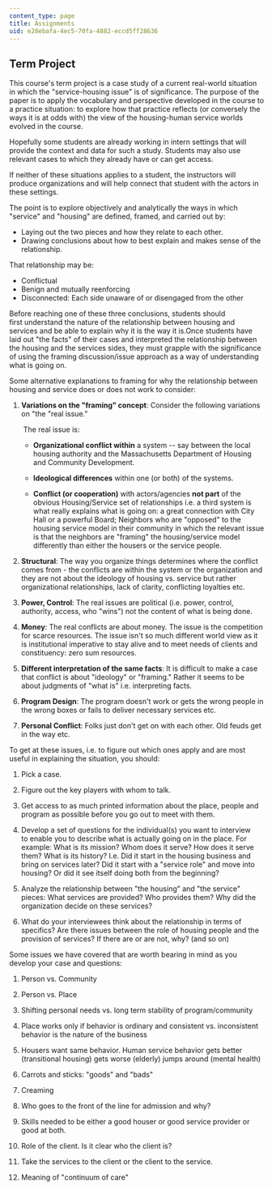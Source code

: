 ```yaml
---
content_type: page
title: Assignments
uid: e28ebafa-4ec5-70fa-4882-eccd5ff28636
---
```


Term Project
------------

This course's term project is a case study of a current real-world situation in which the "service-housing issue" is of significance. The purpose of the paper is to apply the vocabulary and perspective developed in the course to a practice situation: to explore how that practice reflects (or conversely the ways it is at odds with) the view of the housing-human service worlds evolved in the course.

Hopefully some students are already working in intern settings that will provide the context and data for such a study. Students may also use relevant cases to which they already have or can get access.

If neither of these situations applies to a student, the instructors will produce organizations and will help connect that student with the actors in these settings.

The point is to explore objectively and analytically the ways in which "service" and "housing" are defined, framed, and carried out by:

*   Laying out the two pieces and how they relate to each other.
*   Drawing conclusions about how to best explain and makes sense of the relationship.

That relationship may be:

*   Conflictual
*   Benign and mutually reenforcing
*   Disconnected: Each side unaware of or disengaged from the other

Before reaching one of these three conclusions, students should first understand the nature of the relationship between housing and services and be able to explain why it is the way it is.Once students have laid out "the facts" of their cases and interpreted the relationship between the housing and the services sides, they must grapple with the significance of using the framing discussion/issue approach as a way of understanding what is going on.

Some alternative explanations to framing for why the relationship between housing and service does or does not work to consider:

1.  **Variations on the "framing" concept**: Consider the following variations on "the "real issue."  
      
     The real issue is:  
    *   **Organizational conflict within** a system -- say between the local housing authority and the Massachusetts Department of Housing and Community Development.  
        
    *   **Ideological differences** within one (or both) of the systems.  
        
    *   **Conflict (or cooperation)** with actors/agencies **not part** of the obvious Housing/Service set of relationships i.e. a third system is what really explains what is going on: a great connection with City Hall or a powerful Board; Neighbors who are "opposed" to the housing service model in their community in which the relevant issue is that the neighbors are "framing" the housing/service model differently than either the housers or the service people.  
        
2.  **Structural**: The way you organize things determines where the conflict comes from - the conflicts are within the system or the organization and they are not about the ideology of housing vs. service but rather organizational relationships, lack of clarity, conflicting loyalties etc.  
    
3.  **Power, Control**: The real issues are political (i.e. power, control, authority, access, who "wins") not the content of what is being done.  
    
4.  **Money**: The real conflicts are about money. The issue is the competition for scarce resources. The issue isn't so much different world view as it is institutional imperative to stay alive and to meet needs of clients and constituency: zero sum resources.  
    
5.  **Different interpretation of the same facts**: It is difficult to make a case that conflict is about "ideology" or "framing." Rather it seems to be about judgments of "what is" i.e. interpreting facts.  
    
6.  **Program Design**: The program doesn't work or gets the wrong people in the wrong boxes or fails to deliver necessary services etc.  
    
7.  **Personal Conflict**: Folks just don't get on with each other. Old feuds get in the way etc.

To get at these issues, i.e. to figure out which ones apply and are most useful in explaining the situation, you should:

1.  Pick a case.  
    
2.  Figure out the key players with whom to talk.  
    
3.  Get access to as much printed information about the place, people and program as possible before you go out to meet with them.  
    
4.  Develop a set of questions for the individual(s) you want to interview to enable you to describe what is actually going on in the place. For example: What is its mission? Whom does it serve? How does it serve them? What is its history? I.e. Did it start in the housing business and bring on services later? Did it start with a "service role" and move into housing? Or did it see itself doing both from the beginning?  
    
5.  Analyze the relationship between "the housing" and "the service" pieces: What services are provided? Who provides them? Why did the organization decide on these services?  
    
6.  What do your interviewees think about the relationship in terms of specifics? Are there issues between the role of housing people and the provision of services? If there are or are not, why? (and so on)

Some issues we have covered that are worth bearing in mind as you develop your case and questions:

1.  Person vs. Community  
    
2.  Person vs. Place  
    
3.  Shifting personal needs vs. long term stability of program/community  
    
4.  Place works only if behavior is ordinary and consistent vs. inconsistent behavior is the nature of the business  
    
5.  Housers want same behavior. Human service behavior gets better (transitional housing) gets worse (elderly) jumps around (mental health)  
    
6.  Carrots and sticks: "goods" and "bads"  
    
7.  Creaming  
    
8.  Who goes to the front of the line for admission and why?  
    
9.  Skills needed to be either a good houser or good service provider or good at both.  
    
10.  Role of the client. Is it clear who the client is?  
    
11.  Take the services to the client or the client to the service.  
    
12.  Meaning of "continuum of care"